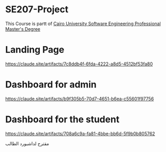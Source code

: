 # SE207-Project

This Course is partt of [Cairo University Software Engineering Professional Master's Degree](https://github.com/astral-fate/Cairo-University-Software-Engineering-Professional-Master-s-Degree/blob/main/README.md)




# Landing Page
https://claude.site/artifacts/7c8ddb4f-6fda-4222-a8d5-4512bf53fa80


# Dashboard for admin 

https://claude.site/artifacts/b9f305b5-70d7-4651-b6ea-c55601f97756


 



# Dashboard for the student 

https://claude.site/artifacts/708a6c9a-fa81-4bbe-bb6d-5f9b0b805762

مقترح لداشبورد الطالب
